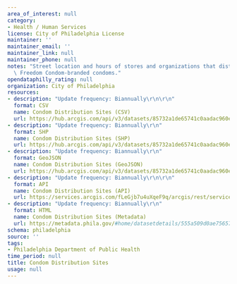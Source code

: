 ```yaml
---
area_of_interest: null
category:
- Health / Human Services
license: City of Philadelphia License
maintainer: ''
maintainer_email: ''
maintainer_link: null
maintainer_phone: null
notes: "Street location and hours of stores and organizations that distribute PDPH\
  \ Freedom Condom-branded condoms."
opendataphilly_rating: null
organization: City of Philadelphia
resources:
- description: "Update frequency: Biannually\r\n\r\n"
  format: CSV
  name: Condom Distribution Sites (CSV)
  url: https://hub.arcgis.com/api/v3/datasets/85732a1de65741c0aadac960ef7f1ea3_0/downloads/data?format=csv&spatialRefId=2272&where=1%3D1
- description: "Update frequency: Biannually\r\n"
  format: SHP
  name: Condom Distribution Sites (SHP)
  url: https://hub.arcgis.com/api/v3/datasets/85732a1de65741c0aadac960ef7f1ea3_0/downloads/data?format=shp&spatialRefId=2272&where=1%3D1
- description: "Update frequency: Biannually\r\n"
  format: GeoJSON
  name: Condom Distribution Sites (GeoJSON)
  url: https://hub.arcgis.com/api/v3/datasets/85732a1de65741c0aadac960ef7f1ea3_0/downloads/data?format=geojson&spatialRefId=4326&where=1%3D1
- description: "Update frequency: Biannually\r\n\r\n"
  format: API
  name: Condom Distribution Sites (API)
  url: https://services.arcgis.com/fLeGjb7u4uXqeF9q/arcgis/rest/services/Condom_distribution_sites/FeatureServer/0/query?outFields=*&where=1%3D1
- description: "Update frequency: Biannually\r\n"
  format: HTML
  name: Condom Distribution Sites (Metadata)
  url: https://metadata.phila.gov/#home/datasetdetails/555a509d0ae7565761d9578b/representationdetails/555cdd12d63b640a048a08cc/
schema: philadelphia
source: ''
tags:
- Philadelphia Department of Public Health
time_period: null
title: Condom Distribution Sites
usage: null
---
```


